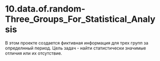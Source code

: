 # 10.data.of.random-Three_Groups_For_Statistical_Analysis
 В этом проекте создается фиктивная информация для трех групп за определнный период. Цель задач - найти статистически значимые отличия или их отсутствие.
